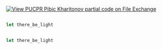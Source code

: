 [![View PUCPR Pibic Kharitonov partial code on File Exchange](https://www.mathworks.com/matlabcentral/images/matlab-file-exchange.svg)](https://www.mathworks.com/matlabcentral/fileexchange/124620-pucpr-pibic-kharitonov-partial-code)

```js

let there_be_light

```

```js

let there_be_light

```
